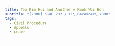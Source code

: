 ```yaml
---
title: Teo Kim Hui and Another v Kwok Wai Hon 
subtitle: "[2008] SGHC 232 / 11\_December\_2008"
tags:
  - Civil Procedure
  - Appeals
  - Leave

---
```


